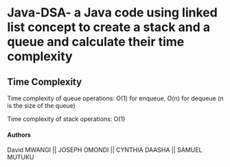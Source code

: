 # Java-DSA- a Java code using linked list concept to create a stack and a queue and calculate their time complexity 
## Time Complexity

 Time complexity of queue operations: O(1) for enqueue, O(n) for dequeue (n is the size of the queue)

Time complexity of stack operations: O(1)
#### Authors
David MWANGI   || JOSEPH OMONDI || CYNTHIA DAASHA || SAMUEL MUTUKU 
    

 

